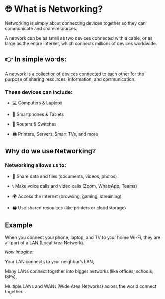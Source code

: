 # 🌐 What is Networking?

Networking is simply about connecting devices together so they can communicate and share resources.

A network can be as small as two devices connected with a cable, or as large as the entire Internet, which connects millions of devices worldwide.

## 👉 In simple words:
A network is a collection of devices connected to each other for the purpose of sharing resources, information, and communication.

### These devices can include:

* 💻 Computers & Laptops

* 📱 Smartphones & Tablets

* 📡 Routers & Switches

* 🖨 Printers, Servers, Smart TVs, and more

## Why do we use Networking?

### Networking allows us to:

* 📂 Share data and files (documents, videos, photos)

* 📞 Make voice calls and video calls (Zoom, WhatsApp, Teams)

* 🌍 Access the Internet (browsing, gaming, streaming)

* 🖨 Use shared resources (like printers or cloud storage)

## Example

When you connect your phone, laptop, and TV to your home Wi-Fi, they are all part of a LAN (Local Area Network).

*Now imagine:*

Your LAN connects to your neighbor’s LAN,

Many LANs connect together into bigger networks (like offices, schools, ISPs),

Multiple LANs and WANs (Wide Area Networks) across the world connect together…
